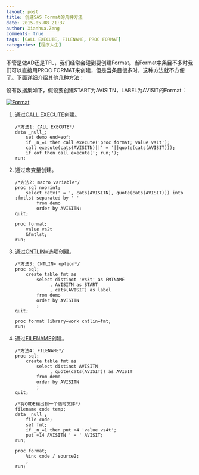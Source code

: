 ```yaml
---
layout: post
title: 创建SAS Format的几种方法
date: 2015-05-08 21:37
author: Xianhua.Zeng
comments: true
tags: [CALL EXECUTE, FILENAME, PROC FORMAT]
categories: [程序人生]
---
```

<p>不管是做AD还是TFL，我们经常会碰到要创建Format。当Format中条目不多时我们可以直接用PROC FORMAT来创建，但是当条目很多时，这种方法就不方便了。下面详细介绍其他几种方法：</p>
<p>设有数据集如下，假设要创建START为AVISITN，LABEL为AVISIT的Format：</p>
<p><a href="http://www.xianhuazeng.com/cn/wp-content/uploads/2015/05/Format.jpg"><img class="aligncenter size-full" src="http://www.xianhuazeng.com/cn/wp-content/uploads/2015/05/Format.jpg" alt="Format" /></a></p>
<ol>
	<li>通过<a href="http://support.sas.com/documentation/cdl/en/mcrolref/67912/HTML/default/viewer.htm#n1q1527d51eivsn1ob5hnz0yd1hx.htm" target="_blank"><span style="text-decoration: underline;">CALL EXECUTE</span></a>创建。
<pre><code>/*方法1: CALL EXECUTE*/
data _null_;
    set demo end=eof;
    if _n_=1 then call execute('proc format; value vs1t');
    call execute(cats(AVISITN)||' = '||quote(cats(AVISIT)));
    if eof then call execute('; run;');
run;
</code></pre>
</li>
	<li>通过宏变量创建。

<pre><code>/*方法2: macro variable*/
proc sql noprint;
    select catx(' = ', cats(AVISITN), quote(cats(AVISIT))) into :fmtlst separated by ' '
        from demo
        order by AVISITN;
quit;

proc format;
    value vs2t
    &amp;fmtlst;
run;
</code></pre>
</li>
	<li>通过<a href="http://support.sas.com/documentation/cdl/en/proc/65145/HTML/default/viewer.htm#n1e19y6lrektafn1kj6nbvhus59w.htm" target="_blank"><span style="text-decoration: underline;">CNTLIN=</span></a>选项创建。

<pre><code>/*方法3: CNTLIN= option*/
proc sql;
    create table fmt as
        select distinct 'vs3t' as FMTNAME
             , AVISITN as START
             , cats(AVISIT) as label
        from demo
        order by AVISITN
        ;
quit;

proc format library=work cntlin=fmt;
run;
</code></pre>
</li>
	<li>通过<a href="https://support.sas.com/documentation/cdl/en/lestmtsref/63323/HTML/default/p05r9vhhqbhfzun1qo9mw64s4700.htm" target="_blank"><span style="text-decoration: underline;">FILENAME</span></a>创建。

<pre><code>/*方法4: FILENAME*/
proc sql;
    create table fmt as
        select distinct AVISITN
             , quote(cats(AVISIT)) as AVISIT
        from demo
        order by AVISITN
        ;
quit;

/*将CODE输出到一个临时文件*/
filename code temp;
data _null_;
    file code;
    set fmt;
    if _n_=1 then put +4 'value vs4t';
    put +14 AVISITN ' = ' AVISIT;
run;

proc format;
    %inc code / source2;
    ;
run;
</code></pre>
</li>
</ol>
